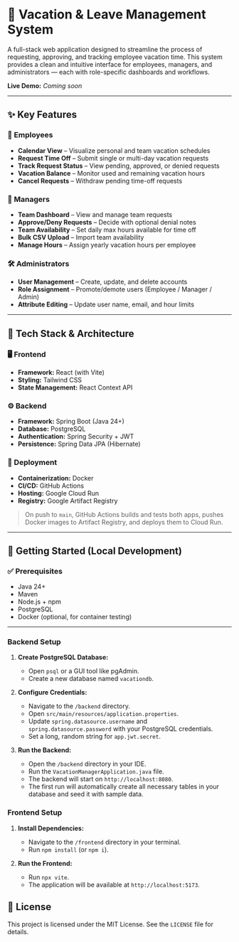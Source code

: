 # 🌴 Vacation & Leave Management System

A full-stack web application designed to streamline the process of requesting, approving, and tracking employee vacation time. This system provides a clean and intuitive interface for employees, managers, and administrators — each with role-specific dashboards and workflows.

**Live Demo:** _Coming soon_

---

## ✨ Key Features

### 👤 Employees
- **Calendar View** – Visualize personal and team vacation schedules
- **Request Time Off** – Submit single or multi-day vacation requests
- **Track Request Status** – View pending, approved, or denied requests
- **Vacation Balance** – Monitor used and remaining vacation hours
- **Cancel Requests** – Withdraw pending time-off requests

### 👔 Managers
- **Team Dashboard** – View and manage team requests
- **Approve/Deny Requests** – Decide with optional denial notes
- **Team Availability** – Set daily max hours available for time off
- **Bulk CSV Upload** – Import team availability
- **Manage Hours** – Assign yearly vacation hours per employee

### 🛠️ Administrators
- **User Management** – Create, update, and delete accounts
- **Role Assignment** – Promote/demote users (Employee / Manager / Admin)
- **Attribute Editing** – Update user name, email, and hour limits

---

## 🧱 Tech Stack & Architecture

### 🖥️ Frontend
- **Framework:** React (with Vite)
- **Styling:** Tailwind CSS
- **State Management:** React Context API

### ⚙️ Backend
- **Framework:** Spring Boot (Java 24+)
- **Database:** PostgreSQL
- **Authentication:** Spring Security + JWT
- **Persistence:** Spring Data JPA (Hibernate)

### 🚀 Deployment
- **Containerization:** Docker
- **CI/CD:** GitHub Actions
- **Hosting:** Google Cloud Run
- **Registry:** Google Artifact Registry

> On push to `main`, GitHub Actions builds and tests both apps, pushes Docker images to Artifact Registry, and deploys them to Cloud Run.

---

## 🧪 Getting Started (Local Development)

### ✅ Prerequisites
- Java 24+
- Maven
- Node.js + npm
- PostgreSQL
- Docker (optional, for container testing)

---

### Backend Setup

1. **Create PostgreSQL Database:**
    - Open `psql` or a GUI tool like pgAdmin.
    - Create a new database named `vacationdb`.

2. **Configure Credentials:**

    - Navigate to the `/backend` directory.
    - Open `src/main/resources/application.properties`.
    - Update `spring.datasource.username` and `spring.datasource.password` with your PostgreSQL credentials.
    - Set a long, random string for `app.jwt.secret`.

3. **Run the Backend:**
    - Open the `/backend` directory in your IDE.
    - Run the `VacationManagerApplication.java` file.
    - The backend will start on `http://localhost:8080`. 
    - The first run will automatically create all necessary tables in 
    your database and seed it with sample data.

### Frontend Setup

1. **Install Dependencies:**
    - Navigate to the `/frontend` directory in your terminal.
    - Run `npm install` (or `npm i`).

2. **Run the Frontend:**
    - Run `npx vite`.
    - The application will be available at `http://localhost:5173`.

## 📄 License
This project is licensed under the MIT License. See the `LICENSE` file for details.